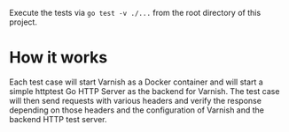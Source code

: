 Execute the tests via `go test -v ./...` from the root directory of this project.

# How it works

Each test case will start Varnish as a Docker container and will start a simple httptest Go HTTP Server as the backend
for Varnish. The test case will then send requests with various headers and verify the response depending on those
headers and the configuration of Varnish and the backend HTTP test server.